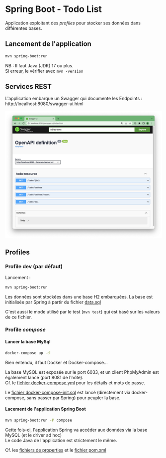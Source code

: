 # Spring Boot - Todo List

Application exploitant des *profiles* pour stocker ses données dans différentes bases.

## Lancement de l'application

````sh
mvn spring-boot:run
````

NB : Il faut Java (JDK) 17 ou plus.  
Si erreur, le vérifier avec `mvn -version`

## Services REST

L'application embarque un Swagger qui documente les Endpoints :  
http://localhost:8080/swagger-ui.html

![Capture d'écran](swagger.png)

## Profiles

### Profile dev (par défaut)

Lancement :

````sh
mvn spring-boot:run
````

Les données sont stockées dans une base H2 embarquées. La base est initialisée par Spring à partir du fichier [data.sql](src/main/resources/data.sql)

C'est aussi le mode utilisé par le test (`mvn test`) qui est basé sur les valeurs de ce fichier.

### Profile *compose*

#### Lancer la base MySql

````sh
docker-compose up -d
````

Bien entendu, il faut Docker et Docker-compose...

La base MySQL est exposée sur le port 6033, et un client PhpMyAdmin est également lancé (port 8081 de l'hôte).  
Cf. le [fichier docker-compose.yml](docker-compose.yml) pour les détails et mots de passe.

Le [fichier docker-compose-init.sql](docker-compose-init.sql) est lancé (directement via docker-compose, sans passer par Spring) pour peupler la base.

#### Lacement de l'application Spring Boot

````sh
mvn spring-boot:run -P compose
````

Cette fois-ci, l'application Spring va accéder aux données via la base MySQL (et le driver ad hoc)  
Le code Java de l'application est strictement le même.

Cf. les [fichiers de properties](src/main/resources) et le [fichier pom.xml](pom.xml) 

